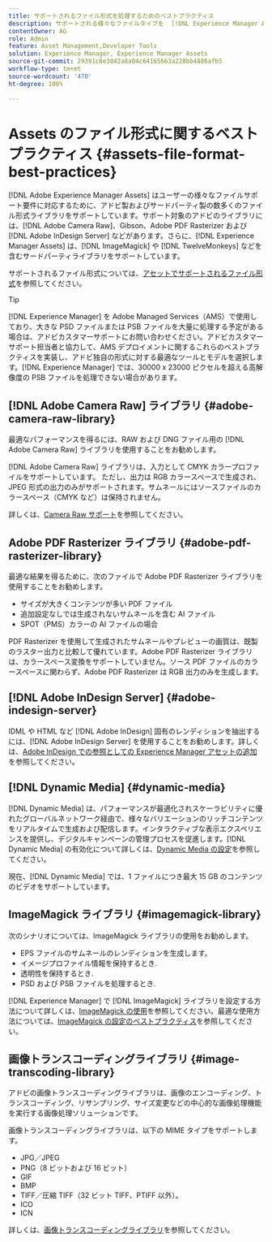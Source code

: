 ```yaml
---
title: サポートされるファイル形式を処理するためのベストプラクティス
description: サポートされる様々なファイルタイプを  [!DNL Experience Manager Assets] を使用して処理するためのベストプラクティス
contentOwner: AG
role: Admin
feature: Asset Management,Developer Tools
solution: Experience Manager, Experience Manager Assets
source-git-commit: 29391c8e3042a8a04c64165663a228bb4886afb5
workflow-type: tm+mt
source-wordcount: '470'
ht-degree: 100%

---
```


# Assets のファイル形式に関するベストプラクティス {#assets-file-format-best-practices}

[!DNL Adobe Experience Manager Assets] はユーザーの様々なファイルサポート要件に対応するために、アドビ製およびサードパーティ製の数多くのファイル形式ライブラリをサポートしています。サポート対象のアドビのライブラリには、[!DNL Adobe Camera Raw]、Gibson、Adobe PDF Rasterizer および [!DNL Adobe InDesign Server] などがあります。さらに、[!DNL Experience Manager Assets] は、[!DNL ImageMagick] や [!DNL TwelveMonkeys] などを含むサードパーティライブラリをサポートしています。 

サポートされるファイル形式については、[アセットでサポートされるファイル形式](/help/assets/assets-formats.md)を参照してください。

>[!TIP]
>
>[!DNL Experience Manager] を Adobe Managed Services（AMS）で使用しており、大きな PSD ファイルまたは PSB ファイルを大量に処理する予定がある場合は、アドビカスタマーサポートにお問い合わせください。アドビカスタマーサポート担当者と協力して、AMS デプロイメントに関するこれらのベストプラクティスを実装し、アドビ独自の形式に対する最適なツールとモデルを選択します。[!DNL Experience Manager] では、30000 x 23000 ピクセルを超える高解像度の PSB ファイルを処理できない場合があります。

## [!DNL Adobe Camera Raw] ライブラリ {#adobe-camera-raw-library}

最適なパフォーマンスを得るには、RAW および DNG ファイル用の [!DNL Adobe Camera Raw] ライブラリを使用することをお勧めします。

[!DNL Adobe Camera Raw] ライブラリは、入力として CMYK カラープロファイルをサポートしています。 ただし、出力は RGB カラースペースで生成され、JPEG 形式の出力のみがサポートされます。サムネールにはソースファイルのカラースペース（CMYK など）は保持されません。

詳しくは、[Camera Raw サポート](/help/assets/camera-raw.md)を参照してください。

## Adobe PDF Rasterizer ライブラリ {#adobe-pdf-rasterizer-library}

最適な結果を得るために、次のファイルで Adobe PDF Rasterizer ライブラリを使用することをお勧めします。

* サイズが大きくコンテンツが多い PDF ファイル
* 追加設定なしでは生成されないサムネールを含む AI ファイル
* SPOT（PMS）カラーの AI ファイルの場合

PDF Rasterizer を使用して生成されたサムネールやプレビューの画質は、既製のラスター出力と比較して優れています。Adobe PDF Rasterizer ライブラリは、カラースペース変換をサポートしていません。ソース PDF ファイルのカラースペースに関わらず、Adobe PDF Rasterizer は RGB 出力のみを生成します。

## [!DNL Adobe InDesign Server] {#adobe-indesign-server}

IDML や HTML など [!DNL Adobe InDesign] 固有のレンディションを抽出するには、[!DNL Adobe InDesign Server] を使用することをお勧めします。詳しくは、[Adobe InDesign での参照としての Experience Manager アセットの追加](/help/assets/managing-linked-subassets.md#refai)を参照してください。

## [!DNL Dynamic Media] {#dynamic-media}

[!DNL Dynamic Media] は、パフォーマンスが最適化されスケーラビリティに優れたグローバルネットワーク経由で、様々なバリエーションのリッチコンテンツをリアルタイムで生成および配信します。インタラクティブな表示エクスペリエンスを提供し、デジタルキャンペーンの管理プロセスを促進します。[!DNL Dynamic Media] の有効化について詳しくは、[Dynamic Media の設定](/help/assets/config-dynamic.md)を参照してください。

現在、[!DNL Dynamic Media] では、1 ファイルにつき最大 15 GB のコンテンツのビデオをサポートしています。

## ImageMagick ライブラリ {#imagemagick-library}

次のシナリオについては、ImageMagick ライブラリの使用をお勧めします。

* EPS ファイルのサムネールのレンディションを生成します。
* イメージプロファイル情報を保持するとき.
* 透明性を保持するとき.
* PSD および PSB ファイルを処理するとき.

[!DNL Experience Manager] で [!DNL ImageMagick] ライブラリを設定する方法について詳しくは、[ImageMagick の使用](/help/assets/media-handlers.md#an-example-using-imagemagick)を参照してください。最適な使用方法については、[ImageMagick の設定のベストプラクティス](/help/assets/best-practices-for-imagemagick.md)を参照してください。

## 画像トランスコーディングライブラリ {#image-transcoding-library}

アドビの画像トランスコーディングライブラリは、画像のエンコーディング、トランスコーディング、リサンプリング、サイズ変更などの中心的な画像処理機能を実行する画像処理ソリューションです。

画像トランスコーディングライブラリは、以下の MIME タイプをサポートします。

* JPG／JPEG
* PNG（8 ビットおよび 16 ビット）
* GIF
* BMP
* TIFF／圧縮 TIFF（32 ビット TIFF、PTIFF 以外）。
* ICO
* ICN

詳しくは、[画像トランスコーディングライブラリ](/help/assets/imaging-transcoding-library.md)を参照してください。
